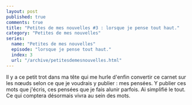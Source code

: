 ```yaml
---
layout: post
published: true
comments: true
title: "Petites de mes nouvelles #3 : lorsque je pense tout haut."
category: "Petites de mes nouvelles"
series:
  name: "Petites de mes nouvelles"
  episode: "lorsque je pense tout haut."
  index: 3
  url: "/archive/petitesdemesnouvelles.html"
---
```

Il y a ce petit trot dans ma tête qui me hurle d'enfin convertir ce carnet sur les nœuds selon ce que je voudrais y publier : mes pensées. Y publier ces mots que j'écris, ces pensées que je fais alunir parfois. Ai simplifié le tout. Ce qui comptera désormais vivra au sein des mots.
